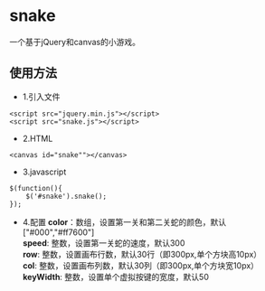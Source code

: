 # snake
一个基于jQuery和canvas的小游戏。
## 使用方法
* 1.引入文件
```
<script src="jquery.min.js"></script>
<script src="snake.js"></script> 
```
* 2.HTML
```
<canvas id="snake""></canvas>
```
* 3.javascript
```
$(function(){
	$('#snake').snake();
});
```
* 4.配置
**color**：数组，设置第一关和第二关蛇的颜色，默认["#000","#ff7600"]<br>
**speed**: 整数，设置第一关蛇的速度，默认300<br>
**row**: 整数，设置画布行数，默认30行（即300px,单个方块高10px）<br>
**col**: 整数，设置画布列数，默认30列（即300px,单个方块宽10px）<br>
**keyWidth**: 整数，设置单个虚拟按键的宽度，默认50<br>
